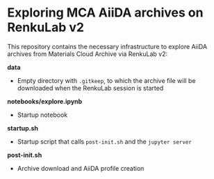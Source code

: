 # Exploring MCA AiiDA archives on RenkuLab v2

This repository contains the necessary infrastructure to explore AiiDA archives from Materials Cloud Archive via
RenkuLab v2:

**data**
- Empty directory with `.gitkeep`, to which the archive file will be downloaded when the RenkuLab session is started

**notebooks/explore.ipynb**
- Startup notebook

**startup.sh**
- Startup script that calls `post-init.sh` and the `jupyter server`

**post-init.sh**
- Archive download and AiiDA profile creation
